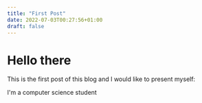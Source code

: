 ```yaml
---
title: "First Post"
date: 2022-07-03T00:27:56+01:00
draft: false
---
```


# Hello there
This is the first post of this blog and I would like to present myself:

I'm a computer science student
